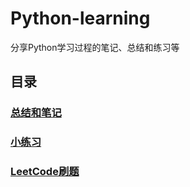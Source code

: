 # Python-learning

分享Python学习过程的笔记、总结和练习等

## 目录

### [总结和笔记](./Summary-and-notes/)

### [小练习](./Practice/)

### [LeetCode刷题](./LeetCode/)

